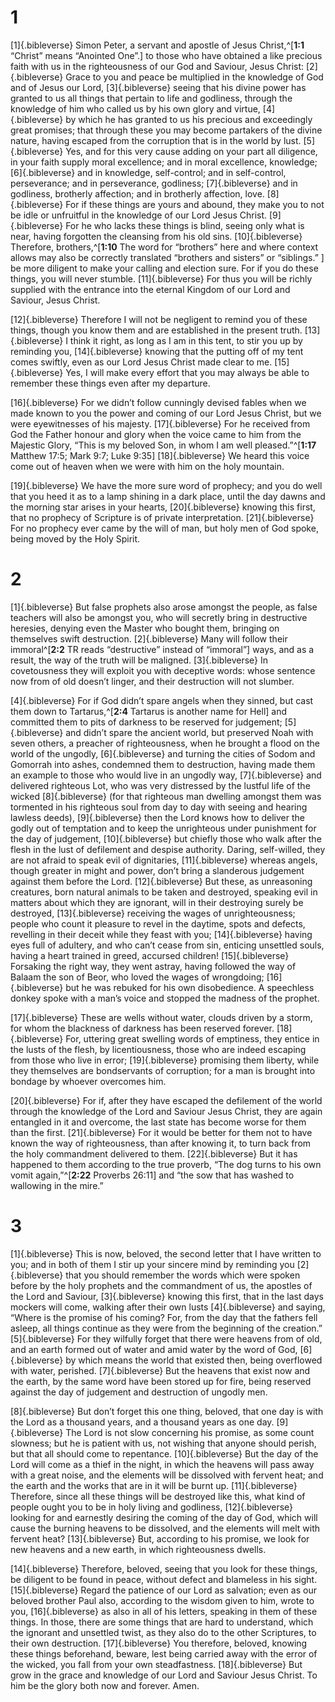# 1 
[1]{.bibleverse} Simon Peter, a servant and apostle of Jesus Christ,^[**1:1** “Christ” means “Anointed One”.] to those who have obtained a like precious faith with us in the righteousness of our God and Saviour, Jesus Christ: [2]{.bibleverse} Grace to you and peace be multiplied in the knowledge of God and of Jesus our Lord, [3]{.bibleverse} seeing that his divine power has granted to us all things that pertain to life and godliness, through the knowledge of him who called us by his own glory and virtue, [4]{.bibleverse} by which he has granted to us his precious and exceedingly great promises; that through these you may become partakers of the divine nature, having escaped from the corruption that is in the world by lust. [5]{.bibleverse} Yes, and for this very cause adding on your part all diligence, in your faith supply moral excellence; and in moral excellence, knowledge; [6]{.bibleverse} and in knowledge, self-control; and in self-control, perseverance; and in perseverance, godliness; [7]{.bibleverse} and in godliness, brotherly affection; and in brotherly affection, love. [8]{.bibleverse} For if these things are yours and abound, they make you to not be idle or unfruitful in the knowledge of our Lord Jesus Christ. [9]{.bibleverse} For he who lacks these things is blind, seeing only what is near, having forgotten the cleansing from his old sins. [10]{.bibleverse} Therefore, brothers,^[**1:10** The word for “brothers” here and where context allows may also be correctly translated “brothers and sisters” or “siblings.” ] be more diligent to make your calling and election sure. For if you do these things, you will never stumble. [11]{.bibleverse} For thus you will be richly supplied with the entrance into the eternal Kingdom of our Lord and Saviour, Jesus Christ. 

[12]{.bibleverse} Therefore I will not be negligent to remind you of these things, though you know them and are established in the present truth. [13]{.bibleverse} I think it right, as long as I am in this tent, to stir you up by reminding you, [14]{.bibleverse} knowing that the putting off of my tent comes swiftly, even as our Lord Jesus Christ made clear to me. [15]{.bibleverse} Yes, I will make every effort that you may always be able to remember these things even after my departure. 

[16]{.bibleverse} For we didn’t follow cunningly devised fables when we made known to you the power and coming of our Lord Jesus Christ, but we were eyewitnesses of his majesty. [17]{.bibleverse} For he received from God the Father honour and glory when the voice came to him from the Majestic Glory, “This is my beloved Son, in whom I am well pleased.”^[**1:17** Matthew 17:5; Mark 9:7; Luke 9:35] [18]{.bibleverse} We heard this voice come out of heaven when we were with him on the holy mountain. 

[19]{.bibleverse} We have the more sure word of prophecy; and you do well that you heed it as to a lamp shining in a dark place, until the day dawns and the morning star arises in your hearts, [20]{.bibleverse} knowing this first, that no prophecy of Scripture is of private interpretation. [21]{.bibleverse} For no prophecy ever came by the will of man, but holy men of God spoke, being moved by the Holy Spirit. 

# 2 
[1]{.bibleverse} But false prophets also arose amongst the people, as false teachers will also be amongst you, who will secretly bring in destructive heresies, denying even the Master who bought them, bringing on themselves swift destruction. [2]{.bibleverse} Many will follow their immoral^[**2:2** TR reads “destructive” instead of “immoral”] ways, and as a result, the way of the truth will be maligned. [3]{.bibleverse} In covetousness they will exploit you with deceptive words: whose sentence now from of old doesn’t linger, and their destruction will not slumber. 

[4]{.bibleverse} For if God didn’t spare angels when they sinned, but cast them down to Tartarus,^[**2:4** Tartarus is another name for Hell] and committed them to pits of darkness to be reserved for judgement; [5]{.bibleverse} and didn’t spare the ancient world, but preserved Noah with seven others, a preacher of righteousness, when he brought a flood on the world of the ungodly, [6]{.bibleverse} and turning the cities of Sodom and Gomorrah into ashes, condemned them to destruction, having made them an example to those who would live in an ungodly way, [7]{.bibleverse} and delivered righteous Lot, who was very distressed by the lustful life of the wicked [8]{.bibleverse} (for that righteous man dwelling amongst them was tormented in his righteous soul from day to day with seeing and hearing lawless deeds), [9]{.bibleverse} then the Lord knows how to deliver the godly out of temptation and to keep the unrighteous under punishment for the day of judgement, [10]{.bibleverse} but chiefly those who walk after the flesh in the lust of defilement and despise authority. Daring, self-willed, they are not afraid to speak evil of dignitaries, [11]{.bibleverse} whereas angels, though greater in might and power, don’t bring a slanderous judgement against them before the Lord. [12]{.bibleverse} But these, as unreasoning creatures, born natural animals to be taken and destroyed, speaking evil in matters about which they are ignorant, will in their destroying surely be destroyed, [13]{.bibleverse} receiving the wages of unrighteousness; people who count it pleasure to revel in the daytime, spots and defects, revelling in their deceit while they feast with you; [14]{.bibleverse} having eyes full of adultery, and who can’t cease from sin, enticing unsettled souls, having a heart trained in greed, accursed children! [15]{.bibleverse} Forsaking the right way, they went astray, having followed the way of Balaam the son of Beor, who loved the wages of wrongdoing; [16]{.bibleverse} but he was rebuked for his own disobedience. A speechless donkey spoke with a man’s voice and stopped the madness of the prophet. 

[17]{.bibleverse} These are wells without water, clouds driven by a storm, for whom the blackness of darkness has been reserved forever. [18]{.bibleverse} For, uttering great swelling words of emptiness, they entice in the lusts of the flesh, by licentiousness, those who are indeed escaping from those who live in error; [19]{.bibleverse} promising them liberty, while they themselves are bondservants of corruption; for a man is brought into bondage by whoever overcomes him. 

[20]{.bibleverse} For if, after they have escaped the defilement of the world through the knowledge of the Lord and Saviour Jesus Christ, they are again entangled in it and overcome, the last state has become worse for them than the first. [21]{.bibleverse} For it would be better for them not to have known the way of righteousness, than after knowing it, to turn back from the holy commandment delivered to them. [22]{.bibleverse} But it has happened to them according to the true proverb, “The dog turns to his own vomit again,”^[**2:22** Proverbs 26:11] and “the sow that has washed to wallowing in the mire.”

# 3 
[1]{.bibleverse} This is now, beloved, the second letter that I have written to you; and in both of them I stir up your sincere mind by reminding you [2]{.bibleverse} that you should remember the words which were spoken before by the holy prophets and the commandment of us, the apostles of the Lord and Saviour, [3]{.bibleverse} knowing this first, that in the last days mockers will come, walking after their own lusts [4]{.bibleverse} and saying, “Where is the promise of his coming? For, from the day that the fathers fell asleep, all things continue as they were from the beginning of the creation.” [5]{.bibleverse} For they wilfully forget that there were heavens from of old, and an earth formed out of water and amid water by the word of God, [6]{.bibleverse} by which means the world that existed then, being overflowed with water, perished. [7]{.bibleverse} But the heavens that exist now and the earth, by the same word have been stored up for fire, being reserved against the day of judgement and destruction of ungodly men. 

[8]{.bibleverse} But don’t forget this one thing, beloved, that one day is with the Lord as a thousand years, and a thousand years as one day. [9]{.bibleverse} The Lord is not slow concerning his promise, as some count slowness; but he is patient with us, not wishing that anyone should perish, but that all should come to repentance. [10]{.bibleverse} But the day of the Lord will come as a thief in the night, in which the heavens will pass away with a great noise, and the elements will be dissolved with fervent heat; and the earth and the works that are in it will be burnt up. [11]{.bibleverse} Therefore, since all these things will be destroyed like this, what kind of people ought you to be in holy living and godliness, [12]{.bibleverse} looking for and earnestly desiring the coming of the day of God, which will cause the burning heavens to be dissolved, and the elements will melt with fervent heat? [13]{.bibleverse} But, according to his promise, we look for new heavens and a new earth, in which righteousness dwells. 

[14]{.bibleverse} Therefore, beloved, seeing that you look for these things, be diligent to be found in peace, without defect and blameless in his sight. [15]{.bibleverse} Regard the patience of our Lord as salvation; even as our beloved brother Paul also, according to the wisdom given to him, wrote to you, [16]{.bibleverse} as also in all of his letters, speaking in them of these things. In those, there are some things that are hard to understand, which the ignorant and unsettled twist, as they also do to the other Scriptures, to their own destruction. [17]{.bibleverse} You therefore, beloved, knowing these things beforehand, beware, lest being carried away with the error of the wicked, you fall from your own steadfastness. [18]{.bibleverse} But grow in the grace and knowledge of our Lord and Saviour Jesus Christ. To him be the glory both now and forever. Amen. 